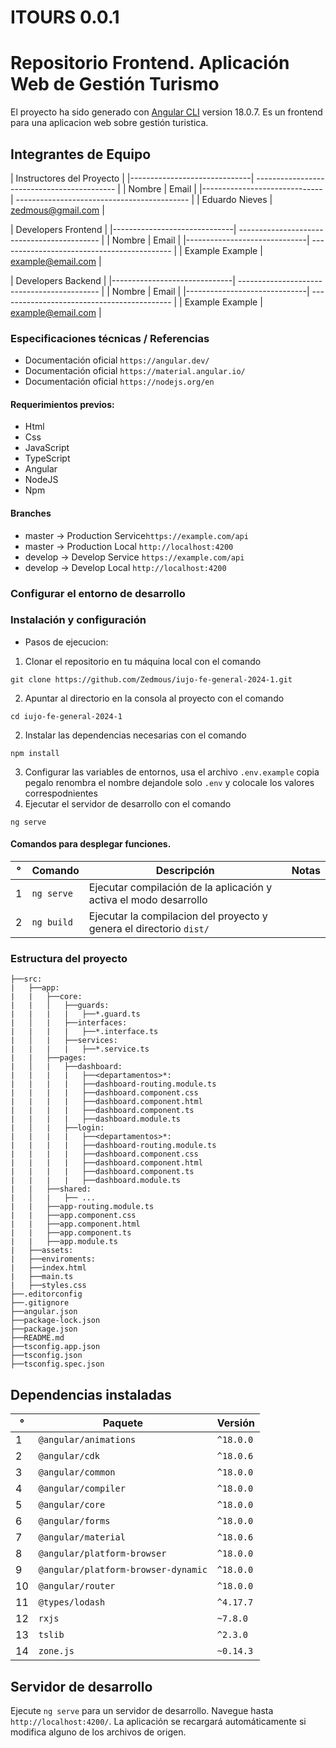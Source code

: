
# ITOURS 0.0.1

# Repositorio Frontend. Aplicación Web de Gestión Turismo
El proyecto ha sido generado con [Angular CLI](https://github.com/angular/angular-cli) version 18.0.7.
Es un frontend para una aplicacion web sobre gestión turistica.


## Integrantes de Equipo

| Instructores del Proyecto                                                  |
|------------------------------| ------------------------------------------- |
| Nombre                       | Email                                       |
|------------------------------| ------------------------------------------- |
| Eduardo Nieves               | zedmous@gmail.com                           |


| Developers Frontend                                                        |
|------------------------------| ------------------------------------------- |
| Nombre                       | Email                                       |
|------------------------------| ------------------------------------------- |
| Example Example              | example@email.com                           |

| Developers Backend                                                         |
|------------------------------| ------------------------------------------- |
| Nombre                       | Email                                       |
|------------------------------| ------------------------------------------- |
| Example Example              | example@email.com                           |

### Especificaciones técnicas / Referencias

- Documentación oficial `https://angular.dev/` 
- Documentación oficial `https://material.angular.io/`
- Documentación oficial `https://nodejs.org/en`

#### Requerimientos previos:
- Html
- Css
- JavaScript
- TypeScript
- Angular
- NodeJS
- Npm

#### Branches

- master -> Production Service`https://example.com/api`
- master -> Production Local ```http://localhost:4200```
- develop -> Develop Service `https://example.com/api`
- develop -> Develop Local ```http://localhost:4200```

### Configurar el entorno de desarrollo

### Instalación y configuración
- Pasos de ejecucion:

1. Clonar el repositorio en tu máquina local con el comando 
```
git clone https://github.com/Zedmous/iujo-fe-general-2024-1.git
```
2. Apuntar al directorio en la consola al proyecto con el comando 
```
cd iujo-fe-general-2024-1
```
2. Instalar las dependencias necesarias con el comando 
```
npm install
```
3. Configurar las variables de entornos, usa el archivo `.env.example` 
copia pegalo renombra el nombre dejandole solo `.env` y colocale los valores correspodnientes
4. Ejecutar el servidor de desarrollo con el comando 
```
ng serve
```

#### Comandos para desplegar funciones.

| °   | Comando             | Descripción                                                            | Notas |
| --- | ------------------- | ---------------------------------------------------------------------- | ----- |
| 1   | `ng serve`          | Ejecutar compilación de la aplicación y activa el modo desarrollo      |       |
| 2   | `ng build`          | Ejecutar la compilacion del proyecto  y genera el directorio `dist/`   |       |

### Estructura del proyecto

```
├──src:
|   ├──app:
|   |   ├──core:
|   |   │   ├──guards:
|   |   |   |   ├──*.guard.ts
|   │   |   ├──interfaces:
|   |   |   |   ├──*.interface.ts
|   │   |   ├──services:
|   |   |   |   ├──*.service.ts
|   |   ├──pages:
|   │   |   ├──dashboard:
|   |   |   |   ├──<departamentos>*:
|   |   |   |   ├──dashboard-routing.module.ts
|   |   |   |   ├──dashboard.component.css
|   |   |   |   ├──dashboard.component.html
|   |   |   |   ├──dashboard.component.ts
|   |   |   |   ├──dashboard.module.ts
|   │   |   ├──login:
|   |   |   |   ├──<departamentos>*:
|   |   |   |   ├──dashboard-routing.module.ts
|   |   |   |   ├──dashboard.component.css
|   |   |   |   ├──dashboard.component.html
|   |   |   |   ├──dashboard.component.ts
|   |   |   |   ├──dashboard.module.ts
|   |   ├──shared:
|   │   |   ├── ...
|   |   ├──app-routing.module.ts
|   |   ├──app.component.css
|   |   ├──app.component.html
|   |   ├──app.component.ts
|   |   ├──app.module.ts
|   ├──assets:
|   ├──enviroments:
|   ├──index.html
|   ├──main.ts
|   ├──styles.css
├──.editorconfig
├──.gitignore
├──angular.json
├──package-lock.json
├──package.json
├──README.md
├──tsconfig.app.json
├──tsconfig.json
├──tsconfig.spec.json
```

## Dependencias instaladas
| °   | Paquete                            | Versión        |
| --- | ---------------------------------- | ---------------|
|  1  | `@angular/animations`              | `^18.0.0`      |
|  2  | `@angular/cdk`                     | `^18.0.6`      |
|  3  | `@angular/common`                  | `^18.0.0`      |
|  4  | `@angular/compiler`                | `^18.0.0`      |
|  5  | `@angular/core`                    | `^18.0.0`      |
|  6  | `@angular/forms`                   | `^18.0.0`      |
|  7  | `@angular/material`                | `^18.0.6`      |
|  8  | `@angular/platform-browser`        | `^18.0.0`      |
|  9  | `@angular/platform-browser-dynamic`| `^18.0.0`      |
| 10  | `@angular/router`                  | `^18.0.0`      |
| 11  | `@types/lodash`                    | `^4.17.7`      |
| 12  | `rxjs`                             | `~7.8.0`       |
| 13  | `tslib`                            | `^2.3.0`       |
| 14  | `zone.js`                          | `~0.14.3`      |



## Servidor de desarrollo

Ejecute `ng serve` para un servidor de desarrollo. Navegue hasta `http://localhost:4200/`. La aplicación se recargará automáticamente si modifica alguno de los archivos de origen.
